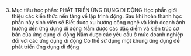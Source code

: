 3. Mục tiêu học phần: PHÁT TRIỂN ỨNG DỤNG DI ĐỘNG Học phần giới thiệu các kiến thức nền tảng về lập trình động. Sau khi hoàn thành học phần này sinh viên sẽ Biết được xu hướng công nghệ và kinh doanh ảnh hưởng đến ứng dụng di động Nắm được các đặc điểm và kiến trúc cơ bản của ứng dụng di động Nắm được các yêu cầu ở mức doanh nghiệp đối với các ứng dụng di động Có thể sử dụng một khung ứng dụng để phát triển ứng dụng di động
